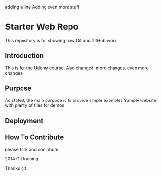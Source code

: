 adding a line Adding even more stuff
# Starter Web Repo

This repository is for showing how Git and GitHub work

## Introduction

This is for the Udemy course.
Also changed.
more changes.
even more changes.

## Purpose

As stated, the main purpose is to provide simple examples
Sample website with plenty of files for demos

## Deployment

## How To Contribute

please fork and contribute

2014 Git.training


Thanks git
